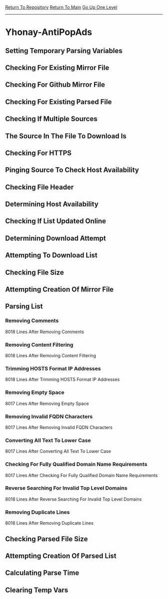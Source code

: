 [Return To Repository](https://github.com/deathbybandaid/piholeparser/)
[Return To Main](https://github.com/deathbybandaid/piholeparser/blob/master/RecentRunLogs/Mainlog.md)
[Go Up One Level](https://github.com/deathbybandaid/piholeparser/blob/master/RecentRunLogs/TopLevelScripts/30-Processing-External-Blacklists.md)
____________________________________
# Yhonay-AntiPopAds
## Setting Temporary Parsing Variables
## Checking For Existing Mirror File
## Checking For Github Mirror File
## Checking For Existing Parsed File
## Checking If Multiple Sources
## The Source In The File To Download Is
## Checking For HTTPS
## Pinging Source To Check Host Availability
## Checking File Header
## Determining Host Availability
## Checking If List Updated Online
## Determining Download Attempt
## Attempting To Download List
## Checking File Size
## Attempting Creation Of Mirror File
## Parsing List
### Removing Comments
8018 Lines After Removing Comments
### Removing Content Filtering
8018 Lines After Removing Content Filtering
### Trimming HOSTS Format IP Addresses
8018 Lines After Trimming HOSTS Format IP Addresses
### Removing Empty Space
8017 Lines After Removing Empty Space
### Removing Invalid FQDN Characters
8017 Lines After Removing Invalid FQDN Characters
### Converting All Text To Lower Case
8017 Lines After Converting All Text To Lower Case
### Checking For Fully Qualified Domain Name Requirements
8017 Lines After Checking For Fully Qualified Domain Name Requirements
### Reverse Searching For Invalid Top Level Domains
8018 Lines After Reverse Searching For Invalid Top Level Domains
### Removing Duplicate Lines
8018 Lines After Removing Duplicate Lines
## Checking Parsed File Size
## Attempting Creation Of Parsed List
## Calculating Parse Time
## Clearing Temp Vars
